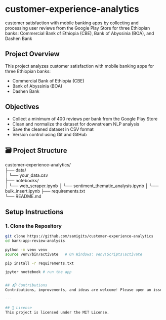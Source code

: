 # customer-experience-analytics
customer satisfaction with mobile banking apps by collecting and processing user reviews from the Google Play Store for three Ethiopian banks:  Commercial Bank of Ethiopia (CBE), Bank of Abyssinia (BOA), and Dashen Bank

## Project Overview

This project analyzes customer satisfaction with mobile banking apps for three Ethiopian banks:

- Commercial Bank of Ethiopia (CBE)
- Bank of Abyssinia (BOA)
- Dashen Bank

## Objectives

- Collect a minimum of 400 reviews per bank from the Google Play Store
- Clean and normalize the dataset for downstream NLP analysis
- Save the cleaned dataset in CSV format
- Version control using Git and GitHub


## 🗃️ Project Structure
customer-experience-analytics/  
├── data/  
│ └── your_data.csv  
├── notebooks/  
│ └── web_scraper.ipynb
│ └── sentiment_thematic_analysis.ipynb
│ └── bulk_insert.ipynb
├── requirements.txt  
└── README.md  

## Setup Instructions

### 1. Clone the Repository

```bash
git clone https://github.com/samigits/customer-experience-analytics
cd bank-app-review-analysis

python -m venv venv
source venv/bin/activate   # On Windows: venv\Scripts\activate

pip install -r requirements.txt

jpyter nootebook # run the app


## 📬 Contributions
Contributions, improvements, and ideas are welcome! Please open an issue or submit a pull request.

---

## 📜 License
This project is licensed under the MIT License.
